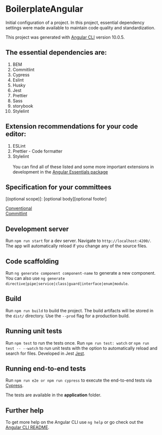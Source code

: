 # BoilerplateAngular

Initial configuration of a project.
In this project, essential dependency settings were made available to maintain code quality and standardization.

This project was generated with [Angular CLI](https://github.com/angular/angular-cli) version 10.0.5.

## The essential dependencies are:

1. BEM <br>
2. Commitlint <br>
3. Cypress <br>
4. Eslint <br>
5. Husky <br>
6. Jest <br>
7. Prettier <br>
8. Sass <br>
9. storybook <br>
10. Stylelint

## Extension recommendations for your code editor:

1. ESLint <br>
2. Prettier - Code formatter <br>
3. Stylelint<br>
   <br>
   You can find all of these listed and some more important extensions in development in the [Angular Essentials package](https://marketplace.visualstudio.com/items?itemName=johnpapa.angular-essentials)

## Specification for your committees

<type>[(optional scope)]: <description>
[optional body][optional footer]

[Conventional](https://www.conventionalcommits.org/en/v1.0.0/) <br>
[Commitlint](https://commitlint.js.org/)

## Development server

Run `npm run start` for a dev server. Navigate to `http://localhost:4200/`. The app will automatically reload if you change any of the source files.

## Code scaffolding

Run `ng generate component component-name` to generate a new component. You can also use `ng generate directive|pipe|service|class|guard|interface|enum|module`.

## Build

Run `npm run build` to build the project. The build artifacts will be stored in the `dist/` directory. Use the `--prod` flag for a production build.

## Running unit tests

Run `npm test` to run the tests once.
Run `npm run test: watch` or `npm run test -- --watch` to run unit tests with the option to automatically reload and search for files.
Developed in Jest [Jest](https://jestjs.io/).

## Running end-to-end tests

Run `npm run e2e or npm run cypress` to execute the end-to-end tests via [Cypress](https://docs.cypress.io/guides/overview/why-cypress.html).

The tests are available in the <b>application</b> folder.

## Further help

To get more help on the Angular CLI use `ng help` or go check out the [Angular CLI README](https://github.com/angular/angular-cli/blob/master/README.md).
